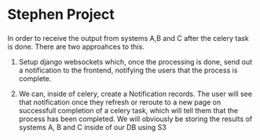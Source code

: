 # Stephen Project

###
In order to receive the output from systems A,B and C after the celery task is done. There are two approahces to this.
1) Setup django websockets which, once the processing is done, send out a notification to the frontend, notifying the users that the process is complete.

2) We can, inside of celery, create a Notification records. The user will see that notification once they refresh or reroute to a new page on successfull completion of a celery task, which will tell them that the process has been completed.
We will obviously be storing the results of systems A, B and C inside of our DB using S3